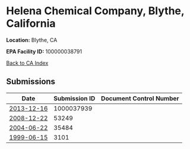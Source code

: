 # Helena Chemical Company, Blythe, California

**Location:** Blythe, CA

**EPA Facility ID:** 100000038791

[Back to CA Index](../../index.md)

## Submissions

| Date | Submission ID | Document Control Number |
|------|--------------|-------------------------|
| [2013-12-16](submissions/1000037939.md) | 1000037939 |  |
| [2008-12-22](submissions/53249.md) | 53249 |  |
| [2004-06-22](submissions/35484.md) | 35484 |  |
| [1999-06-15](submissions/3101.md) | 3101 |  |
